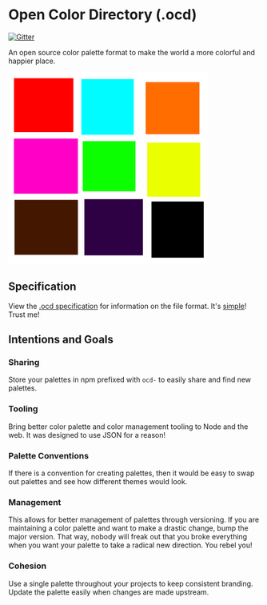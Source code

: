 # Open Color Directory (.ocd)

[![Gitter](https://badges.gitter.im/Join%20Chat.svg)](https://gitter.im/dannyfritz/open-color-directory-specification?utm_source=badge&utm_medium=badge&utm_campaign=pr-badge&utm_content=badge)

An open source color palette format to make the world a more colorful and happier place.

![Image of colors](ocd.png)

## Specification

View the [.ocd specification](ocd-spec.md) for information on the file format. It's [simple](examples/simple.ocd)! Trust me!

## Intentions and Goals

### Sharing

Store your palettes in npm prefixed with `ocd-` to easily share and find new palettes.

### Tooling

Bring better color palette and color management tooling to Node and the web. It was designed to use JSON for a reason!

### Palette Conventions

If there is a convention for creating palettes, then it would be easy to swap out palettes and see how different themes would look.

### Management

This allows for better management of palettes through versioning. If you are maintaining a color palette and want to make a drastic change, bump the major version. That way, nobody will freak out that you broke everything when you want your palette to take a radical new direction. You rebel you!

### Cohesion

Use a single palette throughout your projects to keep consistent branding. Update the palette easily when changes are made upstream.
